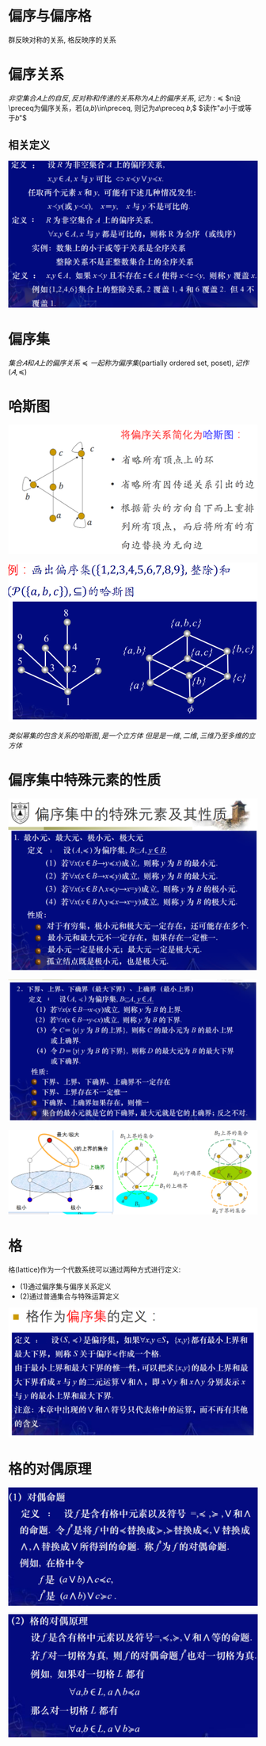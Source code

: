 # 偏序与偏序格

群反映对称的关系, 格反映序的关系

# 偏序关系

$非空集合𝐴上的自反, 反对称和传递的关系称为𝐴上的偏序关系,记为: \preceq$
$n设\preceq为偏序关系，若(𝑎,𝑏)\in\preceq, 则记为𝑎\preceq 𝑏,$
$读作"𝑎小于或等于𝑏"$

## 相关定义

![](2020-12-07-10-31-34.png)

# 偏序集

$集合𝐴和𝐴上的偏序关系≼一起称为偏序集$(partially ordered set, poset)$,记作(𝐴,≼)$

# 哈斯图

![](2020-12-07-10-49-16.png)

![](2020-12-07-10-49-29.png)

$类似幂集的包含关系的哈斯图, 是一个立方体$
$但是是一维, 二维, 三维乃至多维的立方体$


# 偏序集中特殊元素的性质

![](2020-12-07-11-18-55.png)

![](2020-12-07-11-22-22.png)

![](2020-12-07-11-26-55.png)


# 格

格(lattice)作为一个代数系统可以通过两种方式进行定义:

* (1)通过偏序集与偏序关系定义
* (2)通过普通集合与特殊运算定义

![](2020-12-07-11-39-37.png)


# 格的对偶原理

![](2020-12-07-11-54-45.png)

![](2020-12-07-11-55-03.png)


